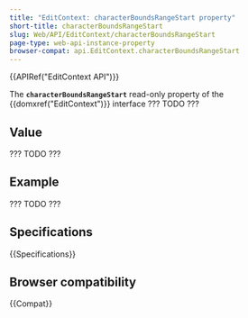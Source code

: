 ```yaml
---
title: "EditContext: characterBoundsRangeStart property"
short-title: characterBoundsRangeStart
slug: Web/API/EditContext/characterBoundsRangeStart
page-type: web-api-instance-property
browser-compat: api.EditContext.characterBoundsRangeStart
---
```


{{APIRef("EditContext API")}}

The **`characterBoundsRangeStart`** read-only property of the {{domxref("EditContext")}} interface ??? TODO ???

## Value

??? TODO ???

## Example

??? TODO ???

## Specifications

{{Specifications}}

## Browser compatibility

{{Compat}}
